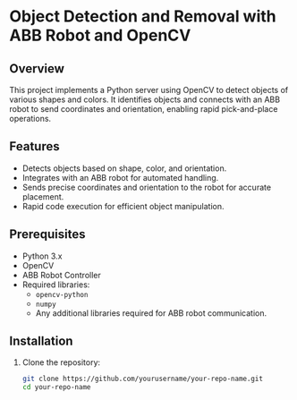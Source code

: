 # Object Detection and Removal with ABB Robot and OpenCV

## Overview

This project implements a Python server using OpenCV to detect objects of various shapes and colors. It identifies objects and connects with an ABB robot to send coordinates and orientation, enabling rapid pick-and-place operations.

## Features

- Detects objects based on shape, color, and orientation.
- Integrates with an ABB robot for automated handling.
- Sends precise coordinates and orientation to the robot for accurate placement.
- Rapid code execution for efficient object manipulation.

## Prerequisites

- Python 3.x
- OpenCV
- ABB Robot Controller
- Required libraries:
  - `opencv-python`
  - `numpy`
  - Any additional libraries required for ABB robot communication.

## Installation

1. Clone the repository:
   ```bash
   git clone https://github.com/yourusername/your-repo-name.git
   cd your-repo-name
   ```

